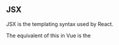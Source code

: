 JSX
---

JSX is the templating syntax used by React.

The equivalent of this in Vue is the <template> tag from Vue components.

JSX seems to allow more things than <template> but also seem to need a lot more of care concerning the readability of the code.

Examples
---

~~~~javascript
const name = 'Josh Perez';

const element = <h1>Hello, {name}</h1>;

const elementUpperCase = <h1>Hello, {name.toUpperCase()}</h1>;
~~~~

You can put any valid JavaScript expression inside the curly braces in JSX.

~~~~javascript
function getGreeting(user) {
  if (user) {
    return <h1>Hello, {formatName(user)}!</h1>;
  }
  return <h1>Hello, Stranger.</h1>;
}
~~~~

JSX is an expression too

~~~~javascript
const element = <div tabIndex="0"></div>;

const element = <img src={user.avatarUrl}></img>;
~~~~

Both quotes and curly braces works for specifying attributes in JSX, but can't be used in the same attribute.

Since JSX is closer to JavaScript than to <template> or HTML, the usage of camelCase is highly recommended concerning attributes.

Also, 

"class" becomes "className".

"tabindex" becomes "tabIndex".

"for" becomes "htmlFor".

"readonly" becomes "readOnly".

This avoids conflicts with JavaScript keywords such as "class".

A complete list about this particular point is available on the [React DOM elements](https://reactjs.org/docs/dom-elements.html) page.

~~~~javascript
const element = <img src={user.avatarUrl} />;

const element = (
  <div>
    <h1>Hello!</h1>
    <h2>Good to see you here.</h2>
  </div>
);
~~~~

JSX tags can self-close, but can also contain childrens, like regular HTML tags.

~~~~javascript
const element = (
  <h1 className="greeting">
    Hello, world!
  </h1>
);
const element = React.createElement(
  'h1',
  {className: 'greeting'},
  'Hello, world!'
);
~~~~

These are identical.

JSX is compiled down to React.createElement() calls.

~~~~javascript
  function render() {
    return (
      <form onSubmit={this.handleSubmit}>
        <label>
          <textarea value={this.state.value} onChange={this.handleChange} />
        </label>
        <input type="submit" value="Send" />
      </form>
    );
  }
~~~~

In React, a textarea uses a value attribute instead of containing its value like in HTML.

A form using a textarea can be written very similarly to a form that uses a single-line input.

~~~~javascript
  function render() {
    return (
      <form onSubmit={this.handleSubmit}>
        <label>
          Pick your favorite flavor:
          <select value={this.state.value} onChange={this.handleChange}>
            <option value="grapefruit">Grapefruit</option>
            <option value="lime">Lime</option>
            <option value="coconut">Coconut</option>
            <option value="mango">Mango</option>
          </select>
        </label>
        <input type="submit" value="Submit" />
      </form>
    );
  }
~~~~

React, instead of using this selected attribute, uses a value attribute on the root select tag.

This is more convenient in a controlled component because you only need to update it in one place.

This and the textarea feature has been implementend so both of select and textarea can be [React controlled components](https://reactjs.org/docs/forms.html#controlled-components) easily.

The distinction between controlled and [uncontrolled components](https://reactjs.org/docs/uncontrolled-components.html) must be known in order to achieve implementing forms with JSX correctly.

Quotes
---

> React embraces the fact that rendering logic is inherently coupled with other UI logic: how events are handled, how the state changes over time, and how the data is prepared for display.

> After compilation, JSX expressions become regular JavaScript function calls and evaluate to JavaScript objects.

> By default, React DOM escapes any values embedded in JSX before rendering them. Thus it ensures that you can never inject anything that’s not explicitly written in your application. Everything is converted to a string before being rendered. This helps prevent XSS (cross-site-scripting) attacks.
 
> Babel compiles JSX down to React.createElement() calls.
